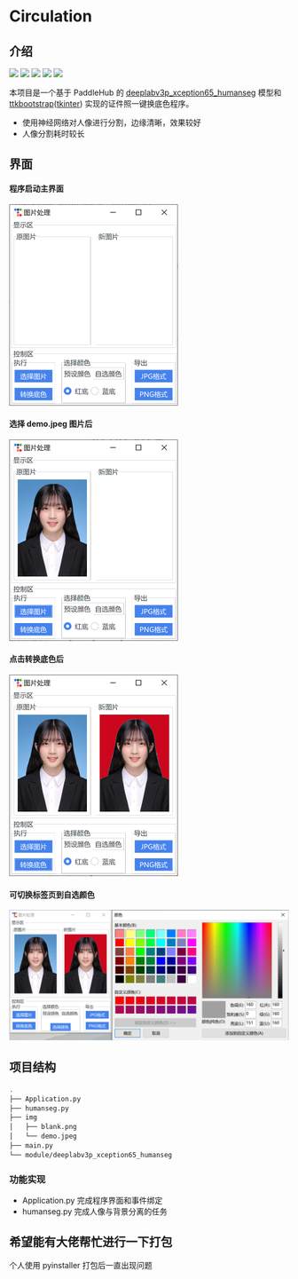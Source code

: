 # Circulation

## 介绍

[![](https://img.shields.io/badge/israel--dryer-ttkbootstrap-blue?logo=github)](https://github.com/israel-dryer/ttkbootstrap) [![](https://img.shields.io/badge/PaddlePaddle-Paddle-blue?logo=github)](https://github.com/PaddlePaddle/Paddle) [![](https://img.shields.io/badge/PaddlePaddle-PaddleHub-blue?logo=github)](https://github.com/PaddlePaddle/PaddleHub) ![](https://img.shields.io/badge/support-python3-brightgreen?logo=python) [![](https://img.shields.io/github/last-commit/GavinSun0921/Circulation)](https://github.com/GavinSun0921/Circulation/commits/master)

本项目是一个基于 PaddleHub 的 [deeplabv3p_xception65_humanseg](https://www.paddlepaddle.org.cn/hubdetail?name=deeplabv3p_xception65_humanseg&en_category=ImageSegmentation) 模型和 [ttkbootstrap](https://ttkbootstrap.readthedocs.io/en/latest/)([tkinter](https://docs.python.org/3/library/tkinter.html#module-tkinter)) 实现的证件照一键换底色程序。

- 使用神经网络对人像进行分割，边缘清晰，效果较好
- 人像分割耗时较长

## 界面

#### 程序启动主界面

<img src="img\ref\mainWindow.png" alt="mainWindow" style="zoom:50%; center" />

#### 选择 demo.jpeg 图片后

<img src="img\ref\openPic.png" alt="mainWindow" style="zoom:50%; center" />

#### 点击转换底色后

<img src="img\ref\transPic.png" alt="mainWindow" style="zoom:50%; center" />

#### 可切换标签页到自选颜色

<img src="img\ref\customColor.png" alt="mainWindow" style="zoom:50%; center" />

## 项目结构

```bash
.
├── Application.py
├── humanseg.py
├── img
│   ├── blank.png
│   └── demo.jpeg
├── main.py
└── module/deeplabv3p_xception65_humanseg
```

### 功能实现

- Application.py 完成程序界面和事件绑定
- humanseg.py 完成人像与背景分离的任务

## 希望能有大佬帮忙进行一下打包

个人使用 pyinstaller 打包后一直出现问题
